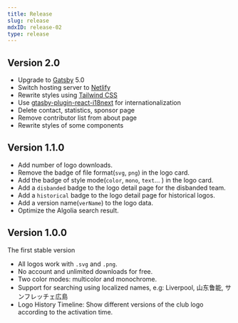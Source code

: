 ```yaml
---
title: Release
slug: release
mdxID: release-02
type: release
---
```


## Version 2.0

- Upgrade to [Gatsby](https://www.gatsbyjs.com/) 5.0
- Switch hosting server to [Netlify](https://www.netlify.com/) 
- Rewrite styles using [Tailwind CSS](https://tailwindcss.com/) 
- Use [gtasby-plugin-react-i18next](https://github.com/microapps/gatsby-plugin-react-i18next) for internationalization
- Delete contact, statistics, sponsor page
- Remove contributor list from about page
- Rewrite styles of some components

## Version 1.1.0

- Add number of logo downloads.
- Remove the badge of file format(`svg`, `png`) in the logo card.
- Add the badge of style mode(`color`, `mono`, `text`... ) in the logo card.
- Add a `disbanded` badge to the logo detail page for the disbanded team.
- Add a `historical` badge to the logo detail page for historical logos.
- Add a version name(`verName`) to the logo data.
- Optimize the Algolia search result.

## Version 1.0.0

The first stable version

- All logos work with `.svg` and `.png`.
- No account and unlimited downloads for free.
- Two color modes: multicolor and monochrome.
- Support for searching using localized names, e.g: Liverpool, 山东鲁能, サンフレッチェ広島
- Logo History Timeline: Show different versions of the club logo according to the activation time.
